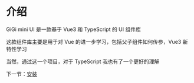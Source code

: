 # 介绍

GiGi mini UI 是一款基于 Vue3 和 TypeScript 的 UI 组件库

这款组件库主要是用于对 Vue 的进一步学习，包括父子组件如何传参，Vue3 新特性学习

当然，通过这一个项目，对于 TypeScript 我也有了一个更好的理解

下一节：[安装](#/doc/install)